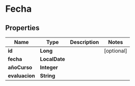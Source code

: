 

# Fecha


## Properties

| Name | Type | Description | Notes |
|------------ | ------------- | ------------- | -------------|
|**id** | **Long** |  |  [optional] |
|**fecha** | **LocalDate** |  |  |
|**añoCurso** | **Integer** |  |  |
|**evaluacion** | **String** |  |  |




